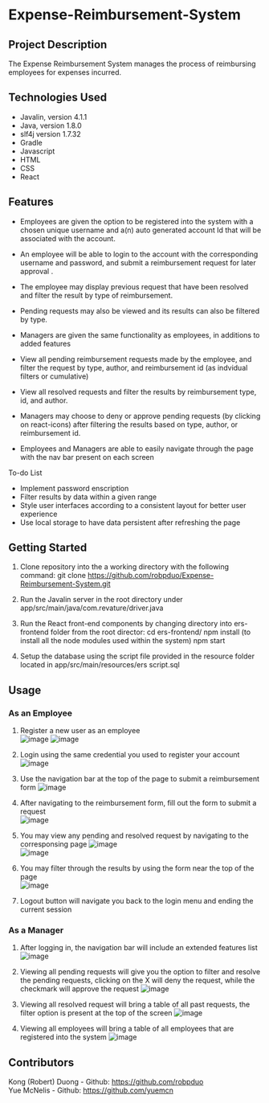 # Expense-Reimbursement-System 

## Project Description
The Expense Reimbursement System manages the process of reimbursing employees for expenses incurred. 

## Technologies Used
- Javalin, version 4.1.1
- Java, version 1.8.0
- slf4j version 1.7.32
- Gradle
- Javascript
- HTML
- CSS
- React

## Features

- Employees are given the option to be registered into the system with a chosen unique username and a(n) auto generated account Id that will be associated with the account. 
- An employee will be able to login to the account with the corresponding username and password, and submit a reimbursement request for later approval .
- The employee may display previous request that have been resolved and filter the result by type of reimbursement. 
- Pending requests may also be viewed and its results can also be filtered by type. 

- Managers are given the same functionality as employees, in additions to added features
- View all pending reimbursement requests made by the employee, and filter the request by type, author, and reimbursement id (as indvidual filters or cumulative)
- View all resolved requests and filter the results by reimbursement type, id, and author. 
- Managers may choose to deny or approve pending requests (by clicking on react-icons) after filtering the results based on type, author, or reimbursement id.

- Employees and Managers are able to easily navigate through the page with the nav bar present on each screen

To-do List
- Implement password enscription
- Filter results by data within a given range
- Style user interfaces according to a consistent layout for better user experience
- Use local storage to have data persistent after refreshing the page

## Getting Started
1. Clone repository into the a working directory with the following command:
  git clone https://github.com/robpduo/Expense-Reimbursement-System.git

2. Run the Javalin server in the root directory under app/src/main/java/com.revature/driver.java

3. Run the React front-end components by changing directory into ers-frontend folder from the root director:
  cd ers-frontend/
  npm install (to install all the node modules used within the system)
  npm start

4. Setup the database using the script file provided in the resource folder located in app/src/main/resources/ers script.sql

## Usage
### As an Employee
1. Register a new user as an employee<br/>
![image](https://user-images.githubusercontent.com/101683611/171869050-227f3c2c-ebf6-4a57-8e98-e53c21303cbf.png)
![image](https://user-images.githubusercontent.com/101683611/171869334-eab03ea0-7b10-4582-bb05-65490cdb42f5.png)

2. Login using the same credential you used to register your account<br/>
![image](https://user-images.githubusercontent.com/101683611/171869679-123f073f-21cc-483e-a0bb-ddcf3121217b.png)<br/>

3. Use the navigation bar at the top of the page to submit a reimbursement form
![image](https://user-images.githubusercontent.com/101683611/171869963-18b7be04-a7de-4e82-893d-cce164b5de66.png)<br/>

4. After navigating to the reimbursement form, fill out the form to submit a request<br/>
![image](https://user-images.githubusercontent.com/101683611/171870157-26ebf2f0-24ac-47bc-adba-610a7898825a.png)<br/>

5. You may view any pending and resolved request by navigating to the corresponsing page
![image](https://user-images.githubusercontent.com/101683611/171870896-db2d777f-5dfb-4383-b4ae-ab76baeb9886.png)<br/>
![image](https://user-images.githubusercontent.com/101683611/171870963-51972433-2026-495e-b558-ba186c3e83aa.png)<br/>

6. You may filter through the results by using the form near the top of the page<br/>
![image](https://user-images.githubusercontent.com/101683611/171871219-daeb403e-6dfd-404f-a708-fbc5ff534964.png)<br/>

7. Logout button will navigate you back to the login menu and ending the current session

### As a Manager
1. After logging in, the navigation bar will include an extended features list
![image](https://user-images.githubusercontent.com/101683611/171871672-230bd401-d6fb-4914-b240-d5bc27c0aa02.png)<br/>

2. Viewing all pending requests will give you the option to filter and resolve the pending requests, clicking on the X will deny the request, while the checkmark will approve the request
![image](https://user-images.githubusercontent.com/101683611/171871829-d710ff06-f50e-4fcd-a92e-1714dee4d066.png)<br/>

3. Viewing all resolved request will bring a table of all past requests, the filter option is present at the top of the screen
![image](https://user-images.githubusercontent.com/101683611/171872136-b09a8f1d-2b22-42a8-9503-bd8ed1a39a8c.png)<br/>

4. Viewing all employees will bring a table of all employees that are registered into the system
![image](https://user-images.githubusercontent.com/101683611/171872320-a6324ba4-fbe9-4e94-a9d2-690ac35a8f5b.png)<br/>

## Contributors
Kong (Robert) Duong - Github: https://github.com/robpduo<br/>
Yue McNelis - Github: https://github.com/yuemcn 

















  
